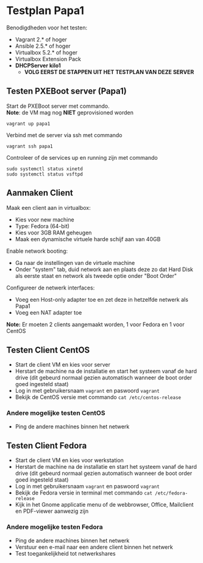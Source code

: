 # Testplan Papa1

Benodigdheden voor het testen:

* Vagrant 2.* of hoger
* Ansible 2.5.* of hoger
* Virtualbox 5.2.* of hoger
* Virtualbox Extension Pack
* **DHCPServer kilo1**
    - **VOLG EERST DE STAPPEN UIT HET TESTPLAN VAN DEZE SERVER**


## Testen PXEBoot server (Papa1)


Start de PXEBoot server met commando.  
**Note**: de VM mag nog **NIET** geprovisioned worden

```
vagrant up papa1 
```

Verbind met de server via ssh met commando
```
vagrant ssh papa1
```

Controleer of de services up en running zijn met commando

```
sudo systemctl status xinetd
sudo systemctl status vsftpd
```

## Aanmaken Client

Maak een client aan in virtualbox:

* Kies voor new machine
* Type: Fedora (64-bit)
* Kies voor 3GB RAM geheugen
* Maak een dynamische virtuele harde schijf aan van 40GB

Enable network booting:

* Ga naar de instellingen van de virtuele machine
* Onder "system" tab, duid network aan en plaats deze zo dat Hard Disk als eerste staat en network als tweede optie onder "Boot Order"
  
Configureer de netwerk interfaces:

* Voeg een Host-only adapter toe en zet deze in hetzelfde netwerk als Papa1
* Voeg een NAT adapter toe


**Note:** Er moeten 2 clients aangemaakt worden, 1 voor Fedora en 1 voor CentOS


## Testen Client CentOS

* Start de client VM en kies voor server
* Herstart de machine na de installatie en start het systeem vanaf de hard drive 
  (dit gebeurd normaal gezien automatisch wanneer de boot order goed ingesteld staat)
* Log in met gebruikersnaam `vagrant` en paswoord `vagrant`
* Bekijk de CentOS versie met commando `cat /etc/centos-release`

### Andere mogelijke testen CentOS

* Ping de andere machines binnen het netwerk

## Testen Client Fedora

* Start de client VM en kies voor werkstation
* Herstart de machine na de installatie en start het systeem vanaf de hard drive 
  (dit gebeurd normaal gezien automatisch wanneer de boot order goed ingesteld staat)
* Log in met gebruikersnaam `vagrant` en paswoord `vagrant`
* Bekijk de Fedora versie in terminal met commando `cat /etc/fedora-release`
* Kijk in het Gnome applicatie menu of de webbrowser, Office, Mailclient en PDF-viewer aanwezig zijn


### Andere mogelijke testen Fedora

* Ping de andere machines binnen het netwerk 
* Verstuur een e-mail naar een andere client binnen het netwerk
* Test toegankelijkheid tot netwerkshares
